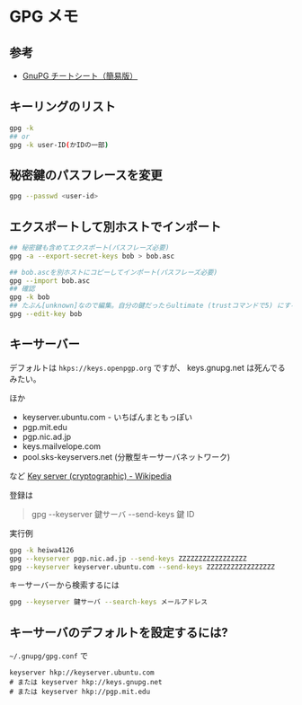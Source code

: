 # GPG メモ

## 参考

- [GnuPG チートシート（簡易版）](https://zenn.dev/spiegel/articles/20200920-gnupg-cheat-sheet)

## キーリングのリスト

```bash
gpg -k
## or
gpg -k user-ID(かIDの一部)
```

## 秘密鍵のパスフレースを変更

```bash
gpg --passwd <user-id>
```

## エクスポートして別ホストでインポート

```bash
## 秘密鍵も含めてエクスポート(パスフレーズ必要)
gpg -a --export-secret-keys bob > bob.asc

## bob.ascを別ホストにコピーしてインポート(パスフレーズ必要)
gpg --import bob.asc
## 確認
gpg -k bob
## たぶん[unknown]なので編集。自分の鍵だったらultimate (trustコマンドで5) にするとか
gpg --edit-key bob
```

## キーサーバー

デフォルトは
`hkps://keys.openpgp.org`
ですが、
keys.gnupg.net は死んでるみたい。

ほか

- keyserver.ubuntu.com - いちばんまともっぽい
- pgp.mit.edu
- pgp.nic.ad.jp
- keys.mailvelope.com
- pool.sks-keyservers.net (分散型キーサーバネットワーク)

など [Key server (cryptographic) - Wikipedia](https://en.wikipedia.org/wiki/Key_server_(cryptographic)#Keyserver_examples)

登録は

> gpg --keyserver 鍵サーバ --send-keys 鍵 ID

実行例

```bash
gpg -k heiwa4126
gpg --keyserver pgp.nic.ad.jp --send-keys ZZZZZZZZZZZZZZZZZ
gpg --keyserver keyserver.ubuntu.com --send-keys ZZZZZZZZZZZZZZZZZ
```

キーサーバーから検索するには

```bash
gpg --keyserver 鍵サーバ --search-keys メールアドレス
```

## キーサーバのデフォルトを設定するには?

`~/.gnupg/gpg.conf` で

```config
keyserver hkp://keyserver.ubuntu.com
# または keyserver hkp://keys.gnupg.net
# または keyserver hkp://pgp.mit.edu
```
